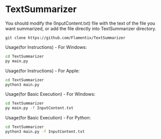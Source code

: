 # TextSummarizer

You should modify the (InputContent.txt) file with the text of the file you want summarized, or add the file directly into TextSummarizer directory.

```
git clone https://github.com/Flamentix/TextSummarizer
```

Usage(for Instructions) - 
For Windows:
```bash
cd TextSummarizer
py main.py
```
Usage(for Instructions) - 
For Apple:
```bash
cd TextSummarizer
python3 main.py
```


Usage(for Basic Execution) - 
For Windows:
```bash
cd TextSummarizer
py main.py -f InputContent.txt
```
Usage(for Basic Execution) - 
For Python:
```bash
cd TextSummarizer
python3 main.py -f InputContent.txt
```
